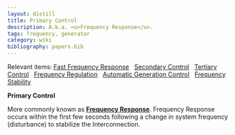 ```yaml
---
layout: distill
title: Primary Control
description: A.k.a. <u>Frequency Response</u>.
tags: frequency, generator
category: wiki
bibliography: papers.bib
---
```


Relevant items: [Fast Frequency Response](/wiki/fast-frequency-response) &nbsp; [Secondary Control](/wiki/secondary-control) &nbsp; [Tertiary Control](/wiki/tertiary-control) &nbsp; [Frequency Regulation](/wiki/frequency-regulation) &nbsp; [Automatic Generation Control](/wiki/automatic-generation-control) &nbsp; [Frequency Stability](/wiki/frequency-stability)

**Primary Control** <d-cite key="nerc2021balancing"></d-cite>

More commonly known as [**Frequency Response**](/wiki/frequnecy-response/).
Frequency Response occurs within the first few seconds following a change in system frequency (disturbance) to stabilize the Interconnection.
